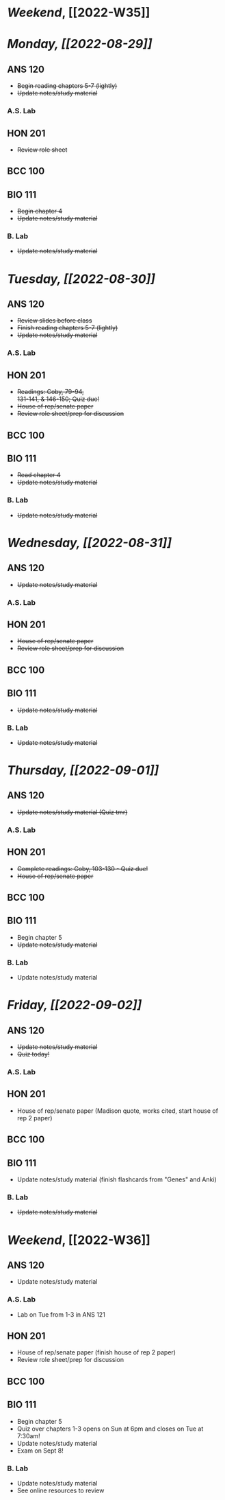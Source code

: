 # *Weekend*, [[2022-W35]] 
# *Monday, [[2022-08-29]]* 
## ANS 120
- ~~Begin reading chapters 5-7 (lightly)~~
- ~~Update notes/study material~~
### A.S. Lab

## HON 201
- ~~Review role sheet~~
## BCC 100

## BIO 111
- ~~Begin chapter 4~~
- ~~Update notes/study material~~
### B. Lab
- ~~Update notes/study material~~
# *Tuesday, [[2022-08-30]]*
## ANS 120
- ~~Review slides before class~~
- ~~Finish reading chapters 5-7 (lightly)~~
- ~~Update notes/study material~~
### A.S. Lab

## HON 201
- ~~Readings: Coby, 79-94,  
131-141, & 146-150; Quiz due!~~
- ~~House of rep/senate paper~~
- ~~Review role sheet/prep for discussion~~
## BCC 100

## BIO 111
- ~~Read chapter 4~~
- ~~Update notes/study material~~
### B. Lab
- ~~Update notes/study material~~
# *Wednesday, [[2022-08-31]]*
## ANS 120
- ~~Update notes/study material~~
### A.S. Lab

## HON 201
- ~~House of rep/senate paper~~
- ~~Review role sheet/prep for discussion~~
## BCC 100

## BIO 111
- ~~Update notes/study material~~
### B. Lab
- ~~Update notes/study material~~
# *Thursday, [[2022-09-01]]*
## ANS 120
- ~~Update notes/study material (Quiz tmr)~~
### A.S. Lab

## HON 201
- ~~Complete readings: Coby, 103-130 - Quiz due!~~
- ~~House of rep/senate paper~~
## BCC 100

## BIO 111
- Begin chapter 5
- ~~Update notes/study material~~
### B. Lab
- Update notes/study material
# *Friday, [[2022-09-02]]*
## ANS 120
- ~~Update notes/study material~~
- ~~Quiz today!~~
### A.S. Lab
## HON 201
- House of rep/senate paper (Madison quote, works cited, start house of rep 2 paper)
## BCC 100

## BIO 111
- Update notes/study material (finish flashcards from "Genes" and Anki)
### B. Lab
- ~~Update notes/study material~~
# *Weekend*, [[2022-W36]]
## ANS 120
- Update notes/study material
### A.S. Lab
- Lab on Tue from 1-3 in ANS 121
## HON 201
- House of rep/senate paper (finish house of rep 2 paper)
- Review role sheet/prep for discussion
## BCC 100

## BIO 111
- Begin chapter 5
- Quiz over chapters 1-3 opens on Sun at 6pm and closes on Tue at 7:30am!
- Update notes/study material
- Exam on Sept 8!
### B. Lab
- Update notes/study material
- See online resources to review